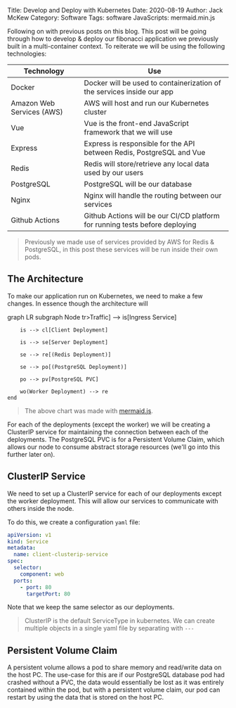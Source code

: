Title: Develop and Deploy with Kubernetes
Date: 2020-08-19
Author: Jack McKew
Category: Software
Tags: software
JavaScripts: mermaid.min.js


Following on with previous posts on this blog. This post will be going through how to develop & deploy our fibonacci application we previously built in a multi-container context. To reiterate we will be using the following technologies:

| Technology                | Use                                                                          |
| ------------------------- | ---------------------------------------------------------------------------- |
| Docker                    | Docker will be used to containerization of the services inside our app       |
| Amazon Web Services (AWS) | AWS will host and run our Kubernetes cluster                                 |
| Vue                       | Vue is the front-end JavaScript framework that we will use                   |
| Express                   | Express is responsible for the API between Redis, PostgreSQL and Vue         |
| Redis                     | Redis will store/retrieve any local data used by our users                   |
| PostgreSQL                | PostgreSQL will be our database                                              |
| Nginx                     | Nginx will handle the routing between our services                           |
| Github Actions            | Github Actions will be our CI/CD platform for running tests before deploying |

> Previously we made use of services provided by AWS for Redis & PostgreSQL, in this post these services will be run inside their own pods.

## The Architecture

To make our application run on Kubernetes, we need to make a few changes. In essence though the architecture will 

<div class="mermaid">
  graph LR
    subgraph Node
        tr>Traffic] --> is[Ingress Service]

        is --> cl[Client Deployment]

        is --> se[Server Deployment]

        se --> re[(Redis Deployment)]
        
        se --> po[(PostgreSQL Deployment)]

        po --> pv[PostgreSQL PVC]

        wo(Worker Deployment) --> re
    end
</div>

> The above chart was made with [mermaid.js](https://mermaid-js.github.io/mermaid/#/).

For each of the deployments (except the worker) we will be creating a ClusterIP service for maintaining the connection between each of the deployments. The PostgreSQL PVC is for a Persistent Volume Claim, which allows our node to consume abstract storage resources (we'll go into this further later on).

## ClusterIP Service

We need to set up a ClusterIP service for each of our deployments except the worker deployment. This will allow our services to communicate with others inside the node.

To do this, we create a configuration `yaml` file:

``` yaml
apiVersion: v1
kind: Service
metadata:
  name: client-clusterip-service
spec:
  selector:
    component: web
  ports:
    - port: 80
      targetPort: 80

```

Note that we keep the same selector as our deployments.

> ClusterIP is the default ServiceType in kubernetes.
> We can create multiple objects in a single yaml file by separating with `---`

## Persistent Volume Claim

A persistent volume allows a pod to share memory and read/write data on the host PC. The use-case for this are if our PostgreSQL database pod had crashed without a PVC, the data would essentially be lost as it was entirely contained within the pod, but with a persistent volume claim, our pod can restart by using the data that is stored on the host PC.

